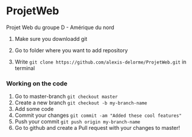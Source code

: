 # ProjetWeb
Projet Web du groupe D - Amérique du nord

1. Make sure you downloadd git

2. Go to folder where you want to add repository

3. Write `git clone https://github.com/alexis-delorme/ProjetWeb.git` in terminal

### Working on the code 

1. Go to master-branch `git checkout master`
2. Create a new branch `git checkout -b my-branch-name`
3. Add some code
4. Commit your changes `git commit -am "Added these cool features"`
5. Push your commit `git push origin my-branch-name`
6. Go to github and create a Pull request with your changes to master!


